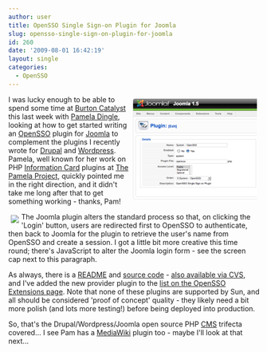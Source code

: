 ```yaml
---
author: user
title: OpenSSO Single Sign-on Plugin for Joomla
slug: opensso-single-sign-on-plugin-for-joomla
id: 260
date: '2009-08-01 16:42:19'
layout: single
categories:
  - OpenSSO
---
```


<span style="margin: 5px; float: right;">[![](images/OpenSSOJoomla.png)](https://opensso.dev.java.net/public/extensions/#authnproviders)</span>

I was lucky enough to be able to spend some time at [Burton Catalyst](http://www.catalyst.burtongroup.com/Na09/) this last week with [Pamela Dingle](http://eternallyoptimistic.com/), looking at how to get started writing an [OpenSSO](http://opensso.org/) plugin for [Joomla](http://joomla.org) to complement the plugins I recently wrote for [Drupal](http://blog.superpat.com/2009/07/25/opensso-single-sign-on-module-for-drupal/) and [Wordpress](http://blog.superpat.com/2009/07/27/opensso-single-sign-on-plugin-for-wordpress/). Pamela, well known for her work on PHP [Information Card](http://en.wikipedia.org/wiki/Information_Card) plugins at [The Pamela Project](http://pamelaproject.com/), quickly pointed me in the right direction, and it didn't take me long after that to get something working - thanks, Pam!

<span style="margin: 5px; float: left;">![](http://blog.superpat.com/JoomlaLogin.png)</span> The Joomla plugin alters the standard process so that, on clicking the 'Login' button, users are redirected first to OpenSSO to authenticate, then back to Joomla for the plugin to retrieve the user's name from OpenSSO and create a session. I got a little bit more creative this time round; there's JavaScript to alter the Joomla login form - see the screen cap next to this paragraph.

As always, there is a [README](https://opensso.dev.java.net/source/browse/opensso/extensions/joomlaplugin/README.txt?view=markup) and [source code](https://opensso.dev.java.net/source/browse/opensso/extensions/joomlaplugin/opensso/) - [also available via CVS](https://opensso.dev.java.net/public/about/faqcenter/faqgetstart.html#checkout), and I've added the new provider plugin to the [list on the OpenSSO Extensions page](https://opensso.dev.java.net/public/extensions/#authnproviders). Note that none of these plugins are supported by Sun, and all should be considered 'proof of concept' quality - they likely need a bit more polish (and lots more testing!) before being deployed into production.

So, that's the Drupal/Wordpress/Joomla open source PHP [CMS](http://en.wikipedia.org/wiki/Content_Management_System) trifecta covered... I see Pam has a [MediaWiki](http://www.mediawiki.org/) plugin too - maybe I'll look at that next...